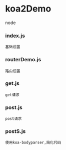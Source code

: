 # koa2Demo
node




### index.js
    基础设置

### routerDemo.js
    路由设置

### get.js
    get请求

### post.js
    post请求

### postS.js
    使用koa-bodyparser,简化代码